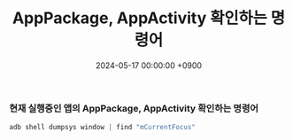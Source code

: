 ﻿---
#classes: wide
#toc: true
#toc_label: "My Table of Contents"
#toc_icon: "cog"
layout: single
title: "AppPackage, AppActivity 확인하는 명령어"
date: "2024-05-17 00:00:00 +0900"
last_modified_at: "2024-05-17 00:00:00 +0900"
categories:
  - Project
tags:
  - appium
  - linux
author_profile: true
sidebar:
    nav: docs
---

### 현재 실행중인 앱의 AppPackage, AppActivity 확인하는 명령어
```c++
adb shell dumpsys window | find "mCurrentFocus"
```
